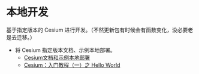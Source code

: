 
# 本地开发

基于指定版本的 Cesium 进行开发。（不然更新包有时候会有函数变化，没必要老是去迁移。）

- 将 Cesium 指定版本文档、示例本地部署。
	- [Cesium文档和示例本地部署](https://zhuanlan.zhihu.com/p/558817178) 
	- [Cesium：入门教程（一）之 Hello World](http://t.csdnimg.cn/qdRpk)


